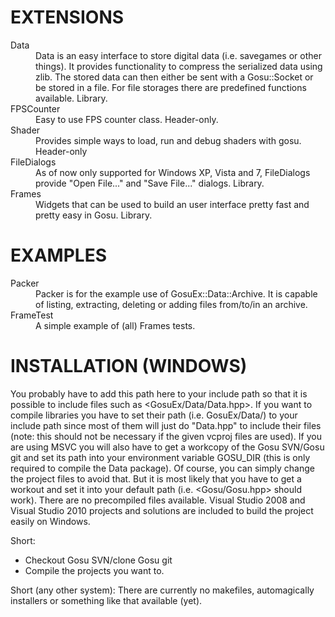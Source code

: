 EXTENSIONS
==========
<dl>
<dt>Data</dt>
<dd>Data is an easy interface to store digital data (i.e. savegames or other things). It provides functionality to compress the serialized data using zlib. The stored data can then either be sent with a Gosu::Socket or be stored in a file. For file storages there are predefined functions available. Library.</dd>
<dt>FPSCounter</dt>
<dd>Easy to use FPS counter class. Header-only.</dd>
<dt>Shader</dt>
<dd>Provides simple ways to load, run and debug shaders with gosu. Header-only</dd>
<dt>FileDialogs</dt>
<dd>As of now only supported for Windows XP, Vista and 7, FileDialogs provide "Open File..." and "Save File..." dialogs. Library.</dd>
<dt>Frames</dt>
<dd>Widgets that can be used to build an user interface pretty fast and pretty easy in Gosu. Library.</dd>
</dl>

EXAMPLES
========
<dl>
<dt>Packer</dt>
<dd>Packer is for the example use of GosuEx::Data::Archive. It is capable of listing, extracting, deleting or adding files from/to/in an archive.</dd>
<dt>FrameTest</dt>
<dd>A simple example of (all) Frames tests.</dd>
</dl>

INSTALLATION (WINDOWS)
======================
You probably have to add this path here to your include path so that it is possible to include files such as <GosuEx/Data/Data.hpp>. If you want to compile libraries you have to set their path (i.e. GosuEx/Data/) to your include path since most of them will just do "Data.hpp" to include their files (note: this should not be necessary if the given vcproj files are used). If you are using MSVC you will also have to get a workcopy of the Gosu SVN/Gosu git and set its path into your environment variable GOSU_DIR (this is only required to compile the Data package). Of course, you can simply change the project files to avoid that. But it is most likely that you have to get a workout and set it into your default path (i.e. <Gosu/Gosu.hpp> should work). There are no precompiled files available. Visual Studio 2008 and Visual Studio 2010 projects and solutions are included to build the project easily on Windows.	

Short:

* Checkout Gosu SVN/clone Gosu git
* Compile the projects you want to.

Short (any other system):
There are currently no makefiles, automagically installers or something like that available (yet).
